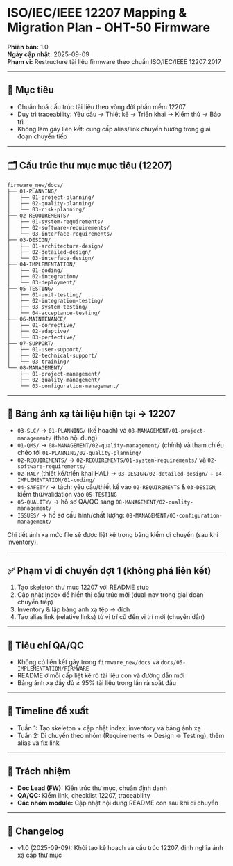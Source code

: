 # ISO/IEC/IEEE 12207 Mapping & Migration Plan - OHT-50 Firmware

**Phiên bản:** 1.0  
**Ngày cập nhật:** 2025-09-09  
**Phạm vi:** Restructure tài liệu firmware theo chuẩn ISO/IEC/IEEE 12207:2017

---

## 🎯 Mục tiêu
- Chuẩn hoá cấu trúc tài liệu theo vòng đời phần mềm 12207
- Duy trì traceability: Yêu cầu → Thiết kế → Triển khai → Kiểm thử → Bảo trì
- Không làm gãy liên kết: cung cấp alias/link chuyển hướng trong giai đoạn chuyển tiếp

---

## 🗂️ Cấu trúc thư mục mục tiêu (12207)
```
firmware_new/docs/
├── 01-PLANNING/
│   ├── 01-project-planning/
│   ├── 02-quality-planning/
│   └── 03-risk-planning/
├── 02-REQUIREMENTS/
│   ├── 01-system-requirements/
│   ├── 02-software-requirements/
│   └── 03-interface-requirements/
├── 03-DESIGN/
│   ├── 01-architecture-design/
│   ├── 02-detailed-design/
│   └── 03-interface-design/
├── 04-IMPLEMENTATION/
│   ├── 01-coding/
│   ├── 02-integration/
│   └── 03-deployment/
├── 05-TESTING/
│   ├── 01-unit-testing/
│   ├── 02-integration-testing/
│   ├── 03-system-testing/
│   └── 04-acceptance-testing/
├── 06-MAINTENANCE/
│   ├── 01-corrective/
│   ├── 02-adaptive/
│   └── 03-perfective/
├── 07-SUPPORT/
│   ├── 01-user-support/
│   ├── 02-technical-support/
│   └── 03-training/
└── 08-MANAGEMENT/
    ├── 01-project-management/
    ├── 02-quality-management/
    └── 03-configuration-management/
```

---

## 🔗 Bảng ánh xạ tài liệu hiện tại → 12207
- `03-SLC/` → `01-PLANNING/` (kế hoạch) và `08-MANAGEMENT/01-project-management/` (theo nội dung)
- `01-QMS/` → `08-MANAGEMENT/02-quality-management/` (chính) và tham chiếu chéo tới `01-PLANNING/02-quality-planning/`
- `02-REQUIREMENTS/` → `02-REQUIREMENTS/01-system-requirements/` và `02-software-requirements/`
- `02-HAL/` (thiết kế/triển khai HAL) → `03-DESIGN/02-detailed-design/` + `04-IMPLEMENTATION/01-coding/`
- `04-SAFETY/` → tách: yêu cầu/thiết kế vào `02-REQUIREMENTS` & `03-DESIGN`; kiểm thử/validation vào `05-TESTING`
- `05-QUALITY/` → hồ sơ QA/QC sang `08-MANAGEMENT/02-quality-management/`
- `ISSUES/` → hồ sơ cấu hình/chất lượng: `08-MANAGEMENT/03-configuration-management/`

Chi tiết ánh xạ mức file sẽ được liệt kê trong bảng kiểm di chuyển (sau khi inventory).

---

## ✅ Phạm vi di chuyển đợt 1 (không phá liên kết)
1. Tạo skeleton thư mục 12207 với README stub
2. Cập nhật index để hiển thị cấu trúc mới (dual-nav trong giai đoạn chuyển tiếp)
3. Inventory & lập bảng ánh xạ tệp → đích
4. Tạo alias link (relative links) từ vị trí cũ đến vị trí mới (chuyển dần)

---

## 🧪 Tiêu chí QA/QC
- Không có liên kết gãy trong `firmware_new/docs` và `docs/05-IMPLEMENTATION/FIRMWARE`
- README ở mỗi cấp liệt kê rõ tài liệu con và đường dẫn mới
- Bảng ánh xạ đầy đủ ≥ 95% tài liệu trong lần rà soát đầu

---

## 📅 Timeline đề xuất
- Tuần 1: Tạo skeleton + cập nhật index; inventory và bảng ánh xạ
- Tuần 2: Di chuyển theo nhóm (Requirements → Design → Testing), thêm alias và fix link

---

## 👥 Trách nhiệm
- **Doc Lead (FW):** Kiến trúc thư mục, chuẩn định danh
- **QA/QC:** Kiểm link, checklist 12207, traceability
- **Các nhóm module:** Cập nhật nội dung README con sau khi di chuyển

---

## 📝 Changelog
- v1.0 (2025-09-09): Khởi tạo kế hoạch và cấu trúc 12207, định nghĩa ánh xạ cấp thư mục
